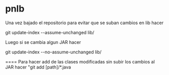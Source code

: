 pnlb
=========

Una vez bajado el repositorio para evitar que se suban cambios en lib hacer

git update-index --assume-unchanged lib/

Luego si se cambia algun JAR hacer 

git update-index --no-assume-unchanged lib/

====
Para hacer add de las clases modificadas sin subir los cambios al JAR hacer "git add [path]/\*.java

